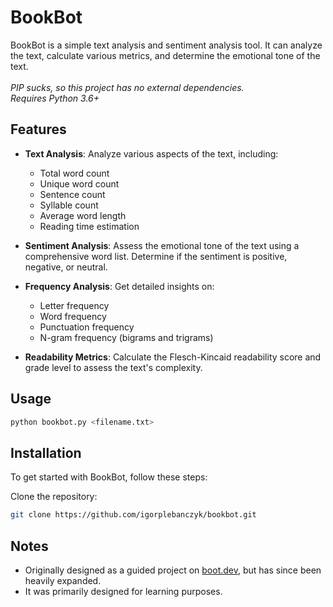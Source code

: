 # BookBot

BookBot is a simple text analysis and sentiment analysis tool. It can analyze the text, calculate various metrics, and determine the emotional tone of the text.
<br><br>
*PIP sucks, so this project has no external dependencies.*
<br>
*Requires Python 3.6+*


## Features

- **Text Analysis**: Analyze various aspects of the text, including:
    - Total word count
    - Unique word count
    - Sentence count
    - Syllable count
    - Average word length
    - Reading time estimation

- **Sentiment Analysis**: Assess the emotional tone of the text using a comprehensive word list. Determine if the sentiment is positive, negative, or neutral.

- **Frequency Analysis**: Get detailed insights on:
    - Letter frequency
    - Word frequency
    - Punctuation frequency
    - N-gram frequency (bigrams and trigrams)

- **Readability Metrics**: Calculate the Flesch-Kincaid readability score and grade level to assess the text's complexity.

## Usage

```bash
python bookbot.py <filename.txt>
```

## Installation

To get started with BookBot, follow these steps:

Clone the repository:
```bash
git clone https://github.com/igorplebanczyk/bookbot.git
```


## Notes
* Originally designed as a guided project on [boot.dev](https://www.boot.dev/courses/build-bookbot), but has since been heavily expanded.
* It was primarily designed for learning purposes.